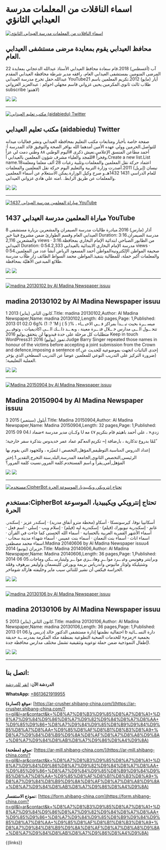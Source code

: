 # اسماء الناقلات من المعلمات مدرسة العيدابي الثانؤي

<a href="https://swt.shibang-china.com/?n=gjl&l=ar&img&k=%D8%A7%D8%B3%D9%85%D8%A7%D8%A1+%D8%A7%D9%84%D9%86%D8%A7%D9%82%D9%84%D8%A7%D8%AA+%D9%85%D9%86+%D8%A7%D9%84%D9%85%D8%B9%D9%84%D9%85%D8%A7%D8%AA+%D9%85%D8%AF%D8%B1%D8%B3%D8%A9+%D8%A7%D9%84%D8%B9%D9%8A%D8%AF%D8%A7%D8%A8%D9%8A+%D8%A7%D9%84%D8%AB%D8%A7%D9%86%D8%A4%D9%8A" target="_blank">![اسماء الناقلات من المعلمات مدرسة العيدابي الثانؤي](http://static.shibang-china.com/all-800x300/591.jpg)</a>

## محافظ العيدابي يقوم بمعايدة مرضى مستشفى العيدابي العام.
22 آب (أغسطس) 2018.قام سعادة محافظ العيدابي الأستاذ عبدالله الدعجاني بمعايدة المرضى المنومين بمستشفى العيدابي العام، رافقه مدير شرطة محافظة العيدابي المقدم عبدالله.حفل تخرج مدرسة العيدابي YouTube21 أيار (مايو) 2012.تكريم المعلمين باسم طلاب ثالث ثانوي.المكرمين.يحيى غزواني قاسم مجهلي اخوكم : عبدالعزيز الغزواني subscribe لاهنتو؛)


<a href="https://whatsapp.shibangsoft.com/WhatsApp.php" target="_blank" title="WhatsApp">![](http://static.shibang-china.com/icon/whatsapp.png)</a> <a href="https://swt.shibang-china.com/?n=gjl&l=ar&icon&k=%D8%A7%D8%B3%D9%85%D8%A7%D8%A1+%D8%A7%D9%84%D9%86%D8%A7%D9%82%D9%84%D8%A7%D8%AA+%D9%85%D9%86+%D8%A7%D9%84%D9%85%D8%B9%D9%84%D9%85%D8%A7%D8%AA+%D9%85%D8%AF%D8%B1%D8%B3%D8%A9+%D8%A7%D9%84%D8%B9%D9%8A%D8%AF%D8%A7%D8%A8%D9%8A+%D8%A7%D9%84%D8%AB%D8%A7%D9%86%D8%A4%D9%8A" target="_blank">![](http://static.shibang-china.com/icon/chat-ar.png)</a>

---

<a href="https://swt.shibang-china.com/?n=gjl&l=ar&img&k=%D8%A7%D8%B3%D9%85%D8%A7%D8%A1+%D8%A7%D9%84%D9%86%D8%A7%D9%82%D9%84%D8%A7%D8%AA+%D9%85%D9%86+%D8%A7%D9%84%D9%85%D8%B9%D9%84%D9%85%D8%A7%D8%AA+%D9%85%D8%AF%D8%B1%D8%B3%D8%A9+%D8%A7%D9%84%D8%B9%D9%8A%D8%AF%D8%A7%D8%A8%D9%8A+%D8%A7%D9%84%D8%AB%D8%A7%D9%86%D8%A4%D9%8A" target="_blank">![مكتب تعليم العيدابي (aidabiedu) Twitter](http://static.shibang-china.com/all-800x300/865.jpg)</a>

## مكتب تعليم العيدابي (aidabiedu) Twitter
صفحة خاصة بأخبار ومتابعات مكتب التعليم بمحافظة العيدابي ونشر فعاليات ميدانه للتواصل.الحرمين وولي عهده الأمين أمدهما الله بوافر الصحة والتوفيق قائد المدرسة أ: أحمد مطاعن المنسق الإعلامي.نعيش ذكرى #اليوم الوطني ٨٨ وطني دمت لي عزاً وفخراً #للمجد والعلياء مشرف شؤون المعلمين بالعيدابي أ.Create a new list.List name.اعتماد حركة نقل المعلمين والمعلمات.وتلبية رغبات 28 ألف معلما ومعلمة18 نيسان (إبريل) 2011.أصدرت وزارة التربية والتعليم اليوم حركة نقل المعلمين والمعلمات للعام الدراسي 1431 1432هـ.و صرح وكيل الوزارة.يمكن الاستعلام عن أسماء المعلمين والمعلمات عن طريق الرابط. .امنه علي هادي غزواني العيدابي.


<a href="https://whatsapp.shibangsoft.com/WhatsApp.php" target="_blank" title="WhatsApp">![](http://static.shibang-china.com/icon/whatsapp.png)</a> <a href="https://swt.shibang-china.com/?n=gjl&l=ar&icon&k=%D8%A7%D8%B3%D9%85%D8%A7%D8%A1+%D8%A7%D9%84%D9%86%D8%A7%D9%82%D9%84%D8%A7%D8%AA+%D9%85%D9%86+%D8%A7%D9%84%D9%85%D8%B9%D9%84%D9%85%D8%A7%D8%AA+%D9%85%D8%AF%D8%B1%D8%B3%D8%A9+%D8%A7%D9%84%D8%B9%D9%8A%D8%AF%D8%A7%D8%A8%D9%8A+%D8%A7%D9%84%D8%AB%D8%A7%D9%86%D8%A4%D9%8A" target="_blank">![](http://static.shibang-china.com/icon/chat-ar.png)</a>

---

<a href="https://swt.shibang-china.com/?n=gjl&l=ar&img&k=%D8%A7%D8%B3%D9%85%D8%A7%D8%A1+%D8%A7%D9%84%D9%86%D8%A7%D9%82%D9%84%D8%A7%D8%AA+%D9%85%D9%86+%D8%A7%D9%84%D9%85%D8%B9%D9%84%D9%85%D8%A7%D8%AA+%D9%85%D8%AF%D8%B1%D8%B3%D8%A9+%D8%A7%D9%84%D8%B9%D9%8A%D8%AF%D8%A7%D8%A8%D9%8A+%D8%A7%D9%84%D8%AB%D8%A7%D9%86%D8%A4%D9%8A" target="_blank">![مباراة المعلمين مدرسة العيدابي 1437 YouTube](http://static.shibang-china.com/all-800x300/610.jpg)</a>

## مباراة المعلمين مدرسة العيدابي 1437 YouTube
8 آذار (مارس) 2016.مبادرة طالبات مدرسة الصيمران والمشعرين بزيارة مستشفى العيدابي العام وقسم الطوارئ ضمن مشروع فينا خير Duration: 3:16.مدرسة الصيمران والمشعرين 2,116 views &middot; 3:16.من الطابور الصباحي ابتدائية الإمام البخاري بمحافظة العيدابي Duration: 0:54.مدرسة الإمام البخاري الابتدائية بالعيدابي 2,333 views &middot; 0:54.صحيفة المواطن الإلكترونيةالمواطن أحمد المسعود الرياض أنشأ عدد من المعلمين والمعلمات أكبر حملة، للمطالبة بتنفيذ.المواطن محمد السواط الطائف زار طلّاب مدرسة طلائع المبدعين الأهليّة بمحافظة.


<a href="https://whatsapp.shibangsoft.com/WhatsApp.php" target="_blank" title="WhatsApp">![](http://static.shibang-china.com/icon/whatsapp.png)</a> <a href="https://swt.shibang-china.com/?n=gjl&l=ar&icon&k=%D8%A7%D8%B3%D9%85%D8%A7%D8%A1+%D8%A7%D9%84%D9%86%D8%A7%D9%82%D9%84%D8%A7%D8%AA+%D9%85%D9%86+%D8%A7%D9%84%D9%85%D8%B9%D9%84%D9%85%D8%A7%D8%AA+%D9%85%D8%AF%D8%B1%D8%B3%D8%A9+%D8%A7%D9%84%D8%B9%D9%8A%D8%AF%D8%A7%D8%A8%D9%8A+%D8%A7%D9%84%D8%AB%D8%A7%D9%86%D8%A4%D9%8A" target="_blank">![](http://static.shibang-china.com/icon/chat-ar.png)</a>

---

<a href="https://swt.shibang-china.com/?n=gjl&l=ar&img&k=%D8%A7%D8%B3%D9%85%D8%A7%D8%A1+%D8%A7%D9%84%D9%86%D8%A7%D9%82%D9%84%D8%A7%D8%AA+%D9%85%D9%86+%D8%A7%D9%84%D9%85%D8%B9%D9%84%D9%85%D8%A7%D8%AA+%D9%85%D8%AF%D8%B1%D8%B3%D8%A9+%D8%A7%D9%84%D8%B9%D9%8A%D8%AF%D8%A7%D8%A8%D9%8A+%D8%A7%D9%84%D8%AB%D8%A7%D9%86%D8%A4%D9%8A" target="_blank">![madina 20130102 by Al Madina Newspaper issuu](http://static.shibang-china.com/all-800x300/325.jpg)</a>

## madina 20130102 by Al Madina Newspaper issuu
1 كانون الثاني (يناير) 2013.Title: madina 20130102,Author: Al Madina Newspaper,Name: madina 20130102,Length: 40 pages,Page: 1,Published: 2013 01 02.O 6g% (1 :? &#39;M j ( 5 )% ﻣﻴﺴ ــﺮة ﺑﺤﻴﺚ ﺗﺒ ــﺪأ ﺑﻤﺮاﻛﺰ ﻓ ــﻲ اﻻﺣﻴ ــﺎء ، ﺗﺘﺤ ــﻮل اﻟ ــﻰ ﻣﺪارس ﺧ ــﻼل ﻓﺘ ــﺮة ﻣﻌﻴﻨﺔ ، وﺑﻌ ــﺪ ذﻟ ــﻚ اﻟ ــﻰ اﻛﺎدﻳﻤﻴﺎت ، وﺗﻮﻓﻴ ــﺮ ﻣﺘﻄﻠﺒﺎت ﻛﻞ ﻣﺮﺣﻠﺔ ﻋﻠﻰ ﺣﺪة ﻓﺒﺪوﻧﻬﺎ ﻟﻦ ﻳﺘﺤﻘﻖ.يوليو 2016 Keep in touch WordPress31 تموز (يوليو) 2016.Judge Barry Singer repeated those names in honour of the victims before accepting a joint submission from the Crown and defence,imposing a sentence of.إحدى النائبات اتجهت بموضوعية للحديث عن (ضرورة التركيز على التدريب النوعي للمعلمين عوضاً عن التدريب السطحي الذي يؤخر العملية التعليمية؛.


<a href="https://whatsapp.shibangsoft.com/WhatsApp.php" target="_blank" title="WhatsApp">![](http://static.shibang-china.com/icon/whatsapp.png)</a> <a href="https://swt.shibang-china.com/?n=gjl&l=ar&icon&k=%D8%A7%D8%B3%D9%85%D8%A7%D8%A1+%D8%A7%D9%84%D9%86%D8%A7%D9%82%D9%84%D8%A7%D8%AA+%D9%85%D9%86+%D8%A7%D9%84%D9%85%D8%B9%D9%84%D9%85%D8%A7%D8%AA+%D9%85%D8%AF%D8%B1%D8%B3%D8%A9+%D8%A7%D9%84%D8%B9%D9%8A%D8%AF%D8%A7%D8%A8%D9%8A+%D8%A7%D9%84%D8%AB%D8%A7%D9%86%D8%A4%D9%8A" target="_blank">![](http://static.shibang-china.com/icon/chat-ar.png)</a>

---

<a href="https://swt.shibang-china.com/?n=gjl&l=ar&img&k=%D8%A7%D8%B3%D9%85%D8%A7%D8%A1+%D8%A7%D9%84%D9%86%D8%A7%D9%82%D9%84%D8%A7%D8%AA+%D9%85%D9%86+%D8%A7%D9%84%D9%85%D8%B9%D9%84%D9%85%D8%A7%D8%AA+%D9%85%D8%AF%D8%B1%D8%B3%D8%A9+%D8%A7%D9%84%D8%B9%D9%8A%D8%AF%D8%A7%D8%A8%D9%8A+%D8%A7%D9%84%D8%AB%D8%A7%D9%86%D8%A4%D9%8A" target="_blank">![Madina 20150904 by Al Madina Newspaper issuu](http://static.shibang-china.com/all-800x300/402.jpg)</a>

## Madina 20150904 by Al Madina Newspaper issuu
3 أيلول (سبتمبر) 2015.Title: Madina 20150904,Author: Al Madina Newspaper,Name: Madina 20150904,Length: 32 pages,Page: 1,Published: 2015 09 04.وﻛــﺎن ﻣﺪﻳﺮ ﻣﺪرﺳﺔ »ﺿﻤﺎد ا U زدي« ، ﻋﻠﻲ أﺣﻤﺪ ﺑﺎﻫﻴﺜﻢ ﻗﺎم ﺑﺘﻜﺮﱘ ٤٧ ﻣﻌ ّﻠﻤًﺎ ﺑﺪروع ﺗﺬﻛﺎرﻳﺔ ، ﺑﺎ„ﺿﺎﻓﺔ إ~ ﺗﻜﺮﱘ اﳌﻌ ّﻠﻢ ﻋﻤﺎد ﻋﻤﺮ ﺧﺪﻳﺪوس ﺑﺘﺬﻛﺮة ﺳﻔﺮ ﺧﺎرﺟﻴﺔ؛ ﻟﺘﻤﻴّﺰه ، وﻟﻠﺠﻬﻮد اﻟﺘﻲ ﻳﻘﻮم ﺑﻬﺎ i إﻋﺪاد اﻟﺪروس اﳌﻨﺎﺳﺒﺔ.التوظيفم,المؤهل,التخصص الرئيسي,التخصص الثانوي,الجامعة المدرسة,البلد,سنة التخرج,التقدير.1.إختر المؤهل,أمي,يقرأ و.اسم المستخدم.كلمة المرور.نسيت كلمة المرور؟


<a href="https://whatsapp.shibangsoft.com/WhatsApp.php" target="_blank" title="WhatsApp">![](http://static.shibang-china.com/icon/whatsapp.png)</a> <a href="https://swt.shibang-china.com/?n=gjl&l=ar&icon&k=%D8%A7%D8%B3%D9%85%D8%A7%D8%A1+%D8%A7%D9%84%D9%86%D8%A7%D9%82%D9%84%D8%A7%D8%AA+%D9%85%D9%86+%D8%A7%D9%84%D9%85%D8%B9%D9%84%D9%85%D8%A7%D8%AA+%D9%85%D8%AF%D8%B1%D8%B3%D8%A9+%D8%A7%D9%84%D8%B9%D9%8A%D8%AF%D8%A7%D8%A8%D9%8A+%D8%A7%D9%84%D8%AB%D8%A7%D9%86%D8%A4%D9%8A" target="_blank">![](http://static.shibang-china.com/icon/chat-ar.png)</a>

---

<a href="https://swt.shibang-china.com/?n=gjl&l=ar&img&k=%D8%A7%D8%B3%D9%85%D8%A7%D8%A1+%D8%A7%D9%84%D9%86%D8%A7%D9%82%D9%84%D8%A7%D8%AA+%D9%85%D9%86+%D8%A7%D9%84%D9%85%D8%B9%D9%84%D9%85%D8%A7%D8%AA+%D9%85%D8%AF%D8%B1%D8%B3%D8%A9+%D8%A7%D9%84%D8%B9%D9%8A%D8%AF%D8%A7%D8%A8%D9%8A+%D8%A7%D9%84%D8%AB%D8%A7%D9%86%D8%A4%D9%8A" target="_blank">![مستخدم:CipherBot تحتاج إنترويكي ويكيبيديا، الموسوعة الحرة](http://static.shibang-china.com/all-800x300/1353.jpg)</a>

## مستخدم:CipherBot تحتاج إنترويكي ويكيبيديا، الموسوعة الحرة
.أسكانييا نوفا، كيرسونسكا &middot; أسكاو (محطة مترو أنفاق مدريد) &middot; إسكندر عزيز &middot; إسكندر غانم &middot; إسكندرية نيويورك (فيلم) &middot; إسكندرية ليه (فيلم) &middot; إسلام ويب &middot; إسلي &middot; اسم فعل &middot; أسماء الأشهر القمرية العربية بالحسانية &middot; أسماء الله الحسنى كما جاءت في القرآن &middot; اسماء اناث &middot; أسماء بنت النعمان &middot; أسماء بنت عميس &middot; أسماء شهداء مدينة سحاب &middot; اسماء محمد مصطفى.Madina 20140606 by Al Madina Newspaper issuu4 حزيران (يونيو) 2014.Title: Madina 20140606,Author: Al Madina Newspaper,Name: Madina 20140606,Length: 36 pages,Page: 1,Published: 2014 06 05.وﺑﺮاﻳﺘﻨﺮ وﻫﻮﻧﻴﺲ وﻏﻴ ــﺮد ﻣﻮﻟ ــﺮ وﻫﺎﻧ ــﺰي ﻣﻮﻟ ــﺮ وﻟﻴﺘﺒﺎرﺳ ــﻜﻲ وﻣﺎﺟﺎت وﺷﺘﻴﻠﻴﻜﺔ وﻟﻮﺛﺎر ﻣﺎﺗﻴﻮس وأﻧﺪرﻳﺎس ﺑﺮﻳﻤﺔ وﻳﻮرﻏﻦ ﻛﻠﻴﻨﺴﻤﺎن وأوﻟﻴﻔﺮ ﺑﻴﺮﻫﻮف وﻗﻤّﺔ اﻟﺤﺮاﺳﺔ ﻓﻴﻜﻔﻲ أن ﻧﺸﻴﺮ ﻟﻠﺜﻨﺎﺋﻲ ﺳﻴﺐ ﻣﺎﻳﺮ وﺧﻠﻴﻔﺘﻪ ﻫﺎراﻟﺪ ﺷﻮﻣﺎﺧﺮ.


<a href="https://whatsapp.shibangsoft.com/WhatsApp.php" target="_blank" title="WhatsApp">![](http://static.shibang-china.com/icon/whatsapp.png)</a> <a href="https://swt.shibang-china.com/?n=gjl&l=ar&icon&k=%D8%A7%D8%B3%D9%85%D8%A7%D8%A1+%D8%A7%D9%84%D9%86%D8%A7%D9%82%D9%84%D8%A7%D8%AA+%D9%85%D9%86+%D8%A7%D9%84%D9%85%D8%B9%D9%84%D9%85%D8%A7%D8%AA+%D9%85%D8%AF%D8%B1%D8%B3%D8%A9+%D8%A7%D9%84%D8%B9%D9%8A%D8%AF%D8%A7%D8%A8%D9%8A+%D8%A7%D9%84%D8%AB%D8%A7%D9%86%D8%A4%D9%8A" target="_blank">![](http://static.shibang-china.com/icon/chat-ar.png)</a>

---

<a href="https://swt.shibang-china.com/?n=gjl&l=ar&img&k=%D8%A7%D8%B3%D9%85%D8%A7%D8%A1+%D8%A7%D9%84%D9%86%D8%A7%D9%82%D9%84%D8%A7%D8%AA+%D9%85%D9%86+%D8%A7%D9%84%D9%85%D8%B9%D9%84%D9%85%D8%A7%D8%AA+%D9%85%D8%AF%D8%B1%D8%B3%D8%A9+%D8%A7%D9%84%D8%B9%D9%8A%D8%AF%D8%A7%D8%A8%D9%8A+%D8%A7%D9%84%D8%AB%D8%A7%D9%86%D8%A4%D9%8A" target="_blank">![madina 20130106 by Al Madina Newspaper issuu](http://static.shibang-china.com/all-800x300/904.jpg)</a>

## madina 20130106 by Al Madina Newspaper issuu
5 كانون الثاني (يناير) 2013.Title: madina 20130106,Author: Al Madina Newspaper,Name: madina 20130106,Length: 36 pages,Page: 1,Published: 2013 01 06.اﺣﺘﻔﺎﻟﻴﺔ ﻧﻈﻤﺘﻬﺎ إدارة ﻣﺴﺘﺸﻔﻰ اﻟﺪﻛﺘﻮر ﺧﺎﻟﺪ إدرﻳﺲ وا b دارة اﻟﻨﺴ ــﺎﺋﻴﺔ ﺑﺠﻤﻌﻴﺔ »زﻣﺰم« ﻟﻠﺨﺪﻣﺎت اﻟﺼﺤﻴﺔ اﻟﺘﻄﻮﻋﻴﺔ ﺑﻤﻨﻄﻘﺔ ﻣﻜﺔ اﻟﻤﻜﺮﻣﺔ ﺑﻤﺪرﺳ ــﺔ ﺣﺪﻳﻘﺔ ا]ﻃﻔﺎل اﻟﻨﻤﻮذﺟﻴﺔ ﺿﻤﻦ ﺣﻤﻠﺔ ﺗﻮﻋﻮﻳﺔ وﺗﺜﻘﻴﻔﻴﺔ ﺗﺸﻤﻞ ﻣﺨﺘﻠﻒ ﻣﺪارس ﻣﺤﺎﻓﻈﺔ ﺟﺪة.

<a href="https://whatsapp.shibangsoft.com/WhatsApp.php" target="_blank" title="WhatsApp">![](http://static.shibang-china.com/icon/whatsapp.png)</a> <a href="https://swt.shibang-china.com/?n=gjl&l=ar&icon&k=%D8%A7%D8%B3%D9%85%D8%A7%D8%A1+%D8%A7%D9%84%D9%86%D8%A7%D9%82%D9%84%D8%A7%D8%AA+%D9%85%D9%86+%D8%A7%D9%84%D9%85%D8%B9%D9%84%D9%85%D8%A7%D8%AA+%D9%85%D8%AF%D8%B1%D8%B3%D8%A9+%D8%A7%D9%84%D8%B9%D9%8A%D8%AF%D8%A7%D8%A8%D9%8A+%D8%A7%D9%84%D8%AB%D8%A7%D9%86%D8%A4%D9%8A" target="_blank">![](http://static.shibang-china.com/icon/chat-ar.png)</a>

---
## اتصل بنا:

**الدردشة الآن:** [انقر للدردشة](https://swt.shibang-china.com?n=gjl&l=ar&contact&k=%D8%A7%D8%B3%D9%85%D8%A7%D8%A1+%D8%A7%D9%84%D9%86%D8%A7%D9%82%D9%84%D8%A7%D8%AA+%D9%85%D9%86+%D8%A7%D9%84%D9%85%D8%B9%D9%84%D9%85%D8%A7%D8%AA+%D9%85%D8%AF%D8%B1%D8%B3%D8%A9+%D8%A7%D9%84%D8%B9%D9%8A%D8%AF%D8%A7%D8%A8%D9%8A+%D8%A7%D9%84%D8%AB%D8%A7%D9%86%D8%A4%D9%8A)

**WhatsApp:**  [+8613621919955](https://whatsapp.shibangsoft.com/WhatsApp.php)

**موقع (كسارة):** [https://ar-crusher.shibang-china.com/](https://ar-crusher.shibang-china.com/?n=gjl&l=ar&contact&k=%D8%A7%D8%B3%D9%85%D8%A7%D8%A1+%D8%A7%D9%84%D9%86%D8%A7%D9%82%D9%84%D8%A7%D8%AA+%D9%85%D9%86+%D8%A7%D9%84%D9%85%D8%B9%D9%84%D9%85%D8%A7%D8%AA+%D9%85%D8%AF%D8%B1%D8%B3%D8%A9+%D8%A7%D9%84%D8%B9%D9%8A%D8%AF%D8%A7%D8%A8%D9%8A+%D8%A7%D9%84%D8%AB%D8%A7%D9%86%D8%A4%D9%8A)

**موقع (مطحنة):** [https://ar-mill.shibang-china.com/](https://ar-mill.shibang-china.com/?n=gjl&l=ar&contact&k=%D8%A7%D8%B3%D9%85%D8%A7%D8%A1+%D8%A7%D9%84%D9%86%D8%A7%D9%82%D9%84%D8%A7%D8%AA+%D9%85%D9%86+%D8%A7%D9%84%D9%85%D8%B9%D9%84%D9%85%D8%A7%D8%AA+%D9%85%D8%AF%D8%B1%D8%B3%D8%A9+%D8%A7%D9%84%D8%B9%D9%8A%D8%AF%D8%A7%D8%A8%D9%8A+%D8%A7%D9%84%D8%AB%D8%A7%D9%86%D8%A4%D9%8A)

**نموذج الاستفسار:** [https://form.shibang-china.com](https://form.shibang-china.com?n=gjl&l=ar&contact&k=%D8%A7%D8%B3%D9%85%D8%A7%D8%A1+%D8%A7%D9%84%D9%86%D8%A7%D9%82%D9%84%D8%A7%D8%AA+%D9%85%D9%86+%D8%A7%D9%84%D9%85%D8%B9%D9%84%D9%85%D8%A7%D8%AA+%D9%85%D8%AF%D8%B1%D8%B3%D8%A9+%D8%A7%D9%84%D8%B9%D9%8A%D8%AF%D8%A7%D8%A8%D9%8A+%D8%A7%D9%84%D8%AB%D8%A7%D9%86%D8%A4%D9%8A)

{{links}}